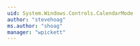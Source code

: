 ```yaml
---
uid: System.Windows.Controls.CalendarMode
author: "stevehoag"
ms.author: "shoag"
manager: "wpickett"
---
```

